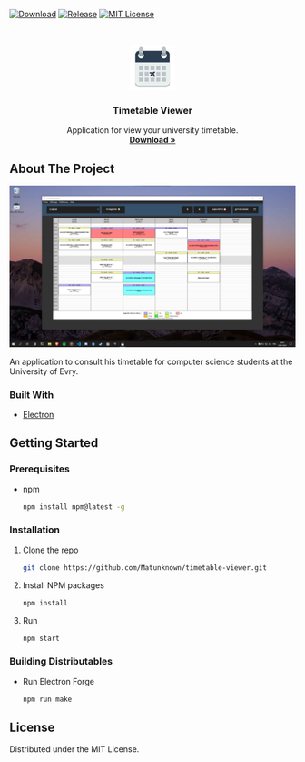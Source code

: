 [![Download][download-shield]][download-url]
[![Release][release-shield]][release-url]
[![MIT License][license-shield]][license-url]

<br />
<p align="center">
  <img src="assets/logo.png" alt="Logo" width="80" height="80">

  <h3 align="center">Timetable Viewer</h3>

  <p align="center">
    Application for view your university timetable.
    <br />
    <a href="https://github.com/Matunknown/timetable-viewer/releases"><strong>Download »</strong></a>
</p>

## About The Project

[![Screen Shot][screenshot]](https://raw.githubusercontent.com/Matunknown/timetable-viewer/master/assets/screenshot.jpg)

An application to consult his timetable for computer science students at the University of Evry.

### Built With

* [Electron](https://www.electronjs.org/)

## Getting Started

### Prerequisites

* npm
  ```sh
  npm install npm@latest -g
  ```

### Installation

1. Clone the repo
   ```sh
   git clone https://github.com/Matunknown/timetable-viewer.git
   ```
2. Install NPM packages
   ```sh
   npm install
   ```
3. Run
   ```sh
   npm start
   ```

### Building Distributables

* Run Electron Forge
    ```sh
    npm run make
    ```

## License

Distributed under the MIT License.

[download-shield]: https://img.shields.io/github/downloads/Matunknown/timetable-viewer/total?style=for-the-badge&color=brightgreen
[download-url]: https://github.com/Matunknown/timetable-viewer/releases
[release-shield]: https://img.shields.io/github/v/release/Matunknown/timetable-viewer?style=for-the-badge
[release-url]: https://github.com/Matunknown/timetable-viewer/releases
[license-shield]: https://img.shields.io/github/license/Matunknown/timetable-viewer?style=for-the-badge
[license-url]: https://github.com/Matunknown/timetable-viewer/blob/master/LICENSE
[screenshot]: assets/screenshot.jpg

